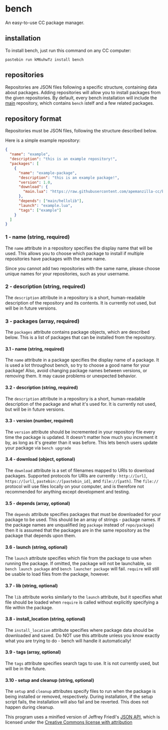 # bench
An easy-to-use CC package manager.

## installation
To install bench, just run this command on any CC computer:

`pastebin run kM6uhwTz install bench`

## repositories
Repositories are JSON files following a specific structure, containing data about packages. Adding repositories will allow you to install packages from the given repositories. By default, every bench installation will include the [main](https://github.com/apemanzilla-cc/bench/blob/master/repos/main.json) repository, which contains `bench` istelf and a few related packages.

## repository format
Repositories must be JSON files, following the structure described below.

Here is a simple example repository:

```json
{
  "name": "example",
  "description": "this is an example repository!",
  "packages": [
    {
      "name": "example-package",
      "description": "this is an example package!",
      "version": 1.0,
      "download": {
        "main.lua": "https://raw.githubusercontent.com/apemanzilla-cc/bench/master/src/hello.lua"
      },
      "depends": ["main/hellolib"],
      "launch": "example.lua",
      "tags": ["example"]
    }
  ]
}
```

### 1 - name (string, required)
The `name` attribute in a repository specifies the display name that will be used. This allows you to choose which package to install if multiple repositories have packages with the same name.

Since you cannot add two repositories with the same name, please choose unique names for your repositories, such as your username.

### 2 - description (string, required)
The `description` attribute in a repository is a short, human-readable description of the repository and its contents. It is currently not used, but will be in future versions.

### 3 - packages (array, required)
The `packages` attribute contains package objects, which are described below. This is a list of packages that can be installed from the repository.

#### 3.1 - name (string, required)
The `name` attribute in a package specifies the display name of a package. It is used a lot throughout bench, so try to choose a good name for your package! Also, avoid changing package names between versions, or removing them. It may cause problems or unexpected behavior.

#### 3.2 - description (string, required)
The `description` attribute in a repository is a short, human-readable description of the package and what it's used for. It is currently not used, but will be in future versions.

#### 3.3 - version (number, required)
The `version` attribute should be incremented in your repository file every time the package is updated. It doesn't matter how much you increment it by, as long as it's greater than it was before. This lets bench users update your package via `bench upgrade`

#### 3.4 - download (object, optional)
The `download` attribute is a set of filenames mapped to URIs to download packages. Supported protocols for URIs are currently : `http://[url]`, `https://[url]`, `pastebin://[pastebin_id]`, and `file://[path]`. The `file://` protocol will use files locally on your computer, and is therefore not recommended for anything except development and testing.

#### 3.5 - depends (array, optional)
The `depends` attribute specifies packages that must be downloaded for your package to be used. This should be an array of strings - package names. If the package names are unqualified (eg `package` instead of `repo/package`) then it is assumed that the packages are in the same repository as the package that depends upon them.

#### 3.6 - launch (string, optional)
The `launch` attribute specifies which file from the package to use when running the package. If omitted, the package will not be launchable, so `bench launch package` and `bench launcher package` will fail. `require` will still be usable to load files from the package, however.

#### 3.7 - lib (string, optional)
The `lib` attribute works similarly to the `launch` attribute, but it specifies what file should be loaded when `require` is called without explicitly specifying a file within the package.

#### 3.8 - install_location (string, optional)
The `install_location` attribute specifies where package data should be downloaded and saved. Do NOT use this attribute unless you know exactly what you are trying to do - bench will handle it automatically!

#### 3.9 - tags (array, optional)
The `tags` attribute specifies search tags to use. It is not currently used, but will be in the future.

#### 3.10 - setup and cleanup (string, optional)
The `setup` and `cleanup` attributes specify files to run when the package is being installed or removed, respectively. During installation, if the setup script fails, the installation will also fail and be reverted. This does not happen during cleanup.

This program uses a minified version of Jeffrey Friedl's [JSON API](http://regex.info/blog/lua/json), which is licensed under the [Creative Commons license with attribution](https://creativecommons.org/licenses/by/3.0/us/)
